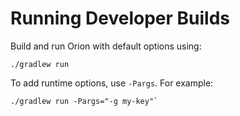 # Running Developer Builds

Build and run Orion with default options using: 

```
./gradlew run
```

To add runtime options, use `-Pargs`. For example:

``` 
./gradlew run -Pargs="-g my-key"`
```